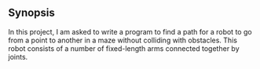 ## Synopsis
In this project, I am asked to write a program to find a path for a robot to go from a point to another in a maze without colliding with obstacles. This robot consists of a number of fixed-length arms connected together by joints. 
